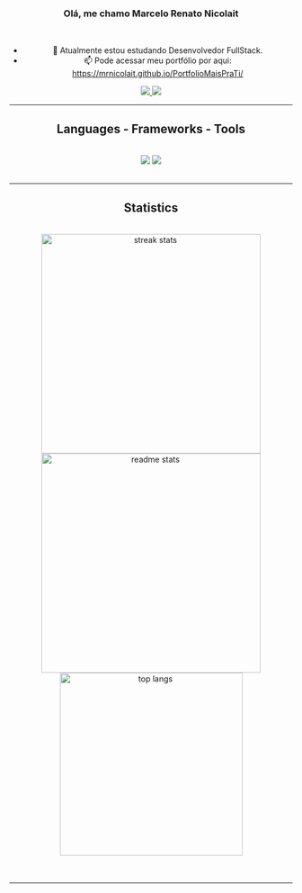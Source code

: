 <h3 align="center">Olá, me chamo Marcelo Renato Nicolait</h3>
<br/>
<div align="center">

- 🌱 Atualmente estou estudando Desenvolvedor FullStack.
- 📫 Pode acessar meu portfólio por aqui: https://mrnicolait.github.io/PortfolioMaisPraTi/
 </div>
 
<div align="center"> 
  <a href="mailto:mrnicolait@gmail.com">
    <img src="https://img.shields.io/badge/Gmail-333333?style=for-the-badge&logo=gmail&logoColor=red" />
  </a>
  <a href="https://www.linkedin.com/in/marcelo-nicolait-4744a4259/" target="_blank">
    <img src="https://img.shields.io/badge/LinkedIn-0077B5?style=for-the-badge&logo=linkedin&logoColor=white" target="_blank" />
  </a>
</div>

 <hr/>

<h2 align="center">Languages - Frameworks - Tools</h2>

<br/>
<div align="center">
  <img src="https://skillicons.dev/icons?i=vscode,git,html,css,react,nextjs,bootstrap" />
  <img src="https://skillicons.dev/icons?i=java,javascript,nodejs,typescript" /><br>
</div>
<br/>
<hr/>
<h2 align="center">Statistics</h2>
<br>
<div align=center>
  <img width=390 src="https://streak-stats.demolab.com/?user=mrnicolait&count_private=true&theme=react&border_radius=10" alt="streak stats"/>
  <img width=390 src="https://github-readme-stats.vercel.app/api?username=mrnicolait&count_private=true&show_icons=true&theme=react&rank_icon=github&border_radius=10" alt="readme stats" />
  <br/>
  <img width=325 align="center" src="https://github-readme-stats.vercel.app/api/top-langs/?username=mrnicolait&hide=HTML&langs_count=8&layout=compact&theme=react&border_radius=10&size_weight=0.5&count_weight=0.5&exclude_repo=github-readme-stats" alt="top langs" />
</div>
<br/><br/>
<hr/>
